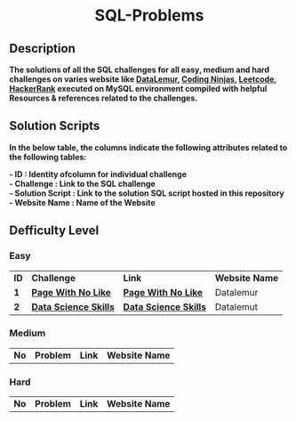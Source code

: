 <div align="center">
    
  <h1> SQL-Problems </h1>
  
</div>

## Description

  **The solutions of all the SQL challenges for all easy, medium and hard challenges on varies website like 
  <a href="https://datalemur.com/sql-interview-questions">DataLemur<a>,
  <a href="https://www.codingninjas.com/codestudio/problems?category[]=SQL%20Databases">Coding Ninjas</a>, 
  <a href="https://leetcode.com/problemset/all/?topicSlugs=database&page=1">Leetcode</a>,
  <a href="https://www.hackerrank.com/domains/sql?filters%5Bstatus%5D%5B%5D=unsolved&badge_type=sql">HackerRank</a> 
  executed on MySQL environment compiled with helpful Resources & references related to the challenges.**
  
## Solution Scripts

**In the below table, the columns indicate the following attributes related to the following tables:**

**- ID : Identity ofcolumn for individual challenge**<br>
**- Challenge : Link to the SQL challenge**<br>
**- Solution Script : Link to the solution SQL script hosted in this repository**<br>
**- Website Name : Name of the Website**<br>
## Defficulty Level
<h3> Easy </h3>

|||||
|---|---|---|---|
|**ID**|**Challenge**|**Link**|**Website Name**|
|**1**|**<a href="https://datalemur.com/questions/sql-page-with-no-likes">Page With No Like</a>**|**<a href="https://github.com/Aswinth24/SQL-Problems/tree/main/1_Page_With_No_Likes">Page With No Like</a>**|Datalemur|
|**2**|**<a href="https://datalemur.com/questions/matching-skills">Data Science Skills</a>**|**<a href="https://github.com/Aswinth24/SQL-Problems/tree/main/2_Data_Science_Skills">Data Science Skills</a>**|Datalemut|

<h3> Medium </h3>

|||||
|---|---|---|---|
|**No**|**Problem**|**Link**|**Website Name**|

<h3> Hard </h3>

|||||
|---|---|---|---|
|**No**|**Problem**|**Link**|**Website Name**|
